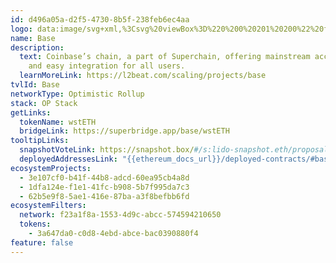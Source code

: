 ```yaml
---
id: d496a05a-d2f5-4730-8b5f-238feb6ec4aa
logo: data:image/svg+xml,%3Csvg%20viewBox%3D%220%200%20201%20200%22%20fill%3D%22none%22%20xmlns%3D%22http%3A%2F%2Fwww.w3.org%2F2000%2Fsvg%22%3E%0A%3Cg%20filter%3D%22url(%23filter0_f_16862_13905)%22%3E%0A%3Cpath%20d%3D%22M110.242%20145C139.289%20145%20162.834%20121.497%20162.834%2092.5C162.834%2063.5032%20139.289%2040%20110.242%2040C82.6854%2040%2060.081%2061.1596%2057.834%2088.0858H127.348V96.9142H57.834C60.081%20123.84%2082.6854%20145%20110.242%20145Z%22%20fill%3D%22%231A3FF5%22%20fill-opacity%3D%220.4%22%2F%3E%0A%3C%2Fg%3E%0A%3Cpath%20d%3D%22M100.242%20152.5C129.289%20152.5%20152.834%20128.997%20152.834%20100C152.834%2071.0032%20129.289%2047.5%20100.242%2047.5C72.6854%2047.5%2050.081%2068.6596%2047.834%2095.5858H117.348V104.414H47.834C50.081%20131.34%2072.6854%20152.5%20100.242%20152.5Z%22%20fill%3D%22%231A3FF5%22%2F%3E%0A%3Cdefs%3E%0A%3Cfilter%20id%3D%22filter0_f_16862_13905%22%20x%3D%2247.834%22%20y%3D%2230%22%20width%3D%22125%22%20height%3D%22125%22%20filterUnits%3D%22userSpaceOnUse%22%20color-interpolation-filters%3D%22sRGB%22%3E%0A%3CfeFlood%20flood-opacity%3D%220%22%20result%3D%22BackgroundImageFix%22%2F%3E%0A%3CfeBlend%20mode%3D%22normal%22%20in%3D%22SourceGraphic%22%20in2%3D%22BackgroundImageFix%22%20result%3D%22shape%22%2F%3E%0A%3CfeGaussianBlur%20stdDeviation%3D%225%22%20result%3D%22effect1_foregroundBlur_16862_13905%22%2F%3E%0A%3C%2Ffilter%3E%0A%3C%2Fdefs%3E%0A%3C%2Fsvg%3E%0A
name: Base
description:
  text: Coinbase’s chain, a part of Superchain, offering mainstream accessibility
    and easy integration for all users.
  learnMoreLink: https://l2beat.com/scaling/projects/base
tvlId: Base
networkType: Optimistic Rollup
stack: OP Stack
getLinks:
  tokenName: wstETH
  bridgeLink: https://superbridge.app/base/wstETH
tooltipLinks:
  snapshotVoteLink: https://snapshot.box/#/s:lido-snapshot.eth/proposal/0x8b35f64fffe67f67d4aeb2de2f3351404c54cd75a08277c035fa77065b6792f4
  deployedAddressesLink: "{{ethereum_docs_url}}/deployed-contracts/#base"
ecosystemProjects:
  - 3e107cf0-b41f-44b8-adcd-60ea95cb4a8d
  - 1dfa124e-f1e1-41fc-b908-5b7f995da7c3
  - 62b5e9f8-5ae1-416e-87ba-a3f8befbb6fd
ecosystemFilters:
  network: f23a1f8a-1553-4d9c-abcc-574594210650
  tokens:
    - 3a647da0-c0d8-4ebd-abce-bac0390880f4
feature: false
---
```

